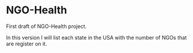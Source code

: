 # NGO-Health
First draft of NGO-Health project.

In this version I will list each state in the USA with the number of NGOs that are register on it.
